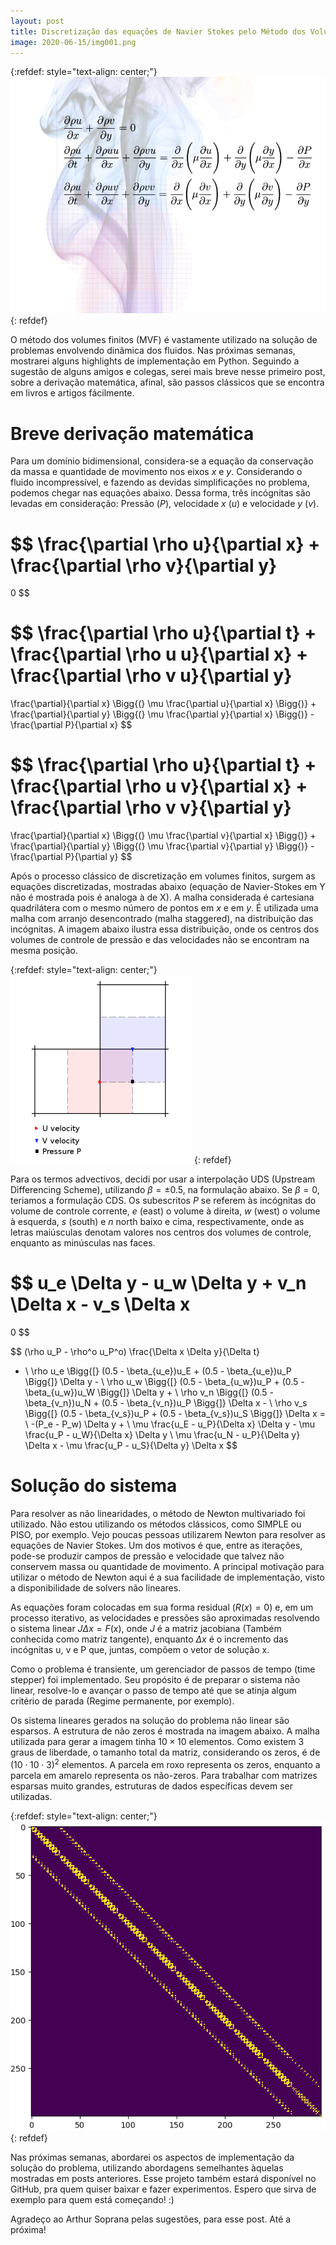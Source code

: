 ```yaml
---
layout: post
title: Discretização das equações de Navier Stokes pelo Método dos Volumes Finitos
image: 2020-06-15/img001.png
---
```


{:refdef: style="text-align: center;"}
![](/images/2020-06-15/img001.png)
{: refdef}

O método dos volumes finitos (MVF) é vastamente utilizado na solução de problemas
envolvendo dinâmica dos fluidos. Nas próximas semanas, mostrarei alguns
highlights de implementação em Python. Seguindo a sugestão de alguns amigos
e colegas, serei mais breve nesse primeiro post, sobre a derivação matemática,
afinal, são passos clássicos que se encontra em livros e artigos fácilmente.


# Breve derivação matemática

Para um domínio bidimensional, considera-se a equação da conservação da massa
e quantidade de movimento nos eixos $x$ e $y$. Considerando
o fluido incompressível, e fazendo as devidas simplificações no problema,
podemos chegar nas equações abaixo. Dessa forma, três incógnitas
são levadas em consideração: Pressão ($P$), velocidade $x$ ($u$) e velocidade
$y$ ($v$).

$$
\frac{\partial \rho u}{\partial x}
+
\frac{\partial \rho v}{\partial y}
=
0
$$

$$
\frac{\partial \rho u}{\partial t}
+
\frac{\partial \rho u u}{\partial x}
+
\frac{\partial \rho v u}{\partial y}
=
\frac{\partial}{\partial x} \Bigg{(} \mu \frac{\partial u}{\partial x} \Bigg{)} +
\frac{\partial}{\partial y} \Bigg{(} \mu \frac{\partial y}{\partial x} \Bigg{)} -
\frac{\partial P}{\partial x}
$$

$$
\frac{\partial \rho u}{\partial t}
+
\frac{\partial \rho u v}{\partial x}
+
\frac{\partial \rho v v}{\partial y}
=
\frac{\partial}{\partial x} \Bigg{(} \mu \frac{\partial v}{\partial x} \Bigg{)} +
\frac{\partial}{\partial y} \Bigg{(} \mu \frac{\partial v}{\partial y} \Bigg{)} -
\frac{\partial P}{\partial y}
$$

Após o processo clássico de discretização em volumes finitos, surgem as equações
discretizadas, mostradas abaixo (equação de Navier-Stokes em Y não é mostrada
pois é analoga à de X). A malha
considerada é cartesiana quadrilátera com o mesmo número de pontos em $x$ e
em $y$. É utilizada uma malha com arranjo desencontrado (malha staggered),
na distribuição das incógnitas. A imagem abaixo ilustra essa distribuição,
onde os centros dos volumes de controle de pressão e das velocidades não se
encontram na mesma posição.

{:refdef: style="text-align: center;"}
![](/images/2020-06-15/img002.png)
{: refdef}

Para os termos advectivos, decidi por usar
a interpolação UDS (Upstream Differencing Scheme), utilizando $\beta = \pm 0.5$,
na formulação abaixo. Se $\beta = 0$, teriamos a formulação CDS. Os subescritos $P$ se referem
às incógnitas do volume de controle corrente, $e$ (east) o volume à direita,
$w$ (west) o volume à esquerda, $s$ (south) e $n$ north baixo e cima,
respectivamente, onde as letras maiúsculas denotam valores nos centros dos
volumes de controle, enquanto as minúsculas nas faces.

$$
u_e \Delta y  - u_w \Delta y
+
v_n \Delta x  - v_s \Delta x
=
0
$$

$$
(\rho u_P - \rho^o u_P^o) \frac{\Delta x \Delta y}{\Delta t}
+ \\
\rho u_e \Bigg{[} (0.5 - \beta_{u_e})u_E + (0.5 - \beta_{u_e})u_P \Bigg{]} \Delta y - \\
\rho u_w \Bigg{[} (0.5 - \beta_{u_w})u_P + (0.5 - \beta_{u_w})u_W \Bigg{]} \Delta y + \\
\rho v_n \Bigg{[} (0.5 - \beta_{v_n})u_N + (0.5 - \beta_{v_n})u_P \Bigg{]} \Delta x - \\
\rho v_s \Bigg{[} (0.5 - \beta_{v_s})u_P + (0.5 - \beta_{v_s})u_S \Bigg{]} \Delta x = \\
-(P_e - P_w) \Delta y + \\
\mu \frac{u_E - u_P}{\Delta x} \Delta y - \mu \frac{u_P - u_W}{\Delta x} \Delta y \\
\mu \frac{u_N - u_P}{\Delta y} \Delta x - \mu \frac{u_P - u_S}{\Delta y} \Delta x
$$

# Solução do sistema

Para resolver as não linearidades, o método de Newton multivariado foi
utilizado. Não estou utilizando os métodos clássicos, como SIMPLE ou PISO, por
exemplo. Vejo poucas pessoas utilizarem Newton para resolver
as equações de Navier Stokes. Um dos motivos é que, entre as iterações, pode-se produzir
campos de pressão e velocidade que talvez não conservem massa ou quantidade de movimento.
A principal motivação para utilizar o método de Newton aqui é a sua facilidade
de implementação, visto a disponibilidade de solvers não lineares.

As equações foram colocadas em sua forma residual
($R(x) = 0)$ e, em um processo iterativo, as velocidades e pressões são
aproximadas resolvendo o sistema linear $J\Delta x = F(x)$, onde $J$ é a matriz
jacobiana (Também conhecida como matriz tangente), enquanto $\Delta x$ é o
incremento das incógnitas u, v e P que, juntas, compõem o vetor de solução x.

Como o problema é transiente, um gerenciador de passos de tempo (time stepper)
foi implementado. Seu propósito é de preparar o sistema não linear, resolve-lo e
avançar o passo de tempo até que se atinja algum critério de parada (Regime
permanente, por exemplo).

Os sistema lineares gerados na solução do problema não linear são esparsos. A estrutura
de não zeros é mostrada na imagem abaixo. A malha utilizada para gerar a imagem
tinha $10 \times 10$ elementos. Como existem 3 graus de liberdade, o tamanho
total da matriz, considerando os zeros, é de $(10 \cdot 10 \cdot 3)^2$ elementos.
A parcela em roxo representa os zeros, enquanto a parcela em amarelo representa
os não-zeros. Para trabalhar com matrizes esparsas muito grandes, estruturas de
dados específicas devem ser utilizadas.

{:refdef: style="text-align: center;"}
![](/images/2020-06-15/img003.png)
{: refdef}

Nas próximas semanas, abordarei os aspectos de implementação da solução do
problema, utilizando abordagens semelhantes àquelas mostradas em posts anteriores.
Esse projeto também estará disponível no GitHub, pra quem quiser baixar e
fazer experimentos. Espero que sirva de exemplo para quem está começando! :)

Agradeço ao Arthur Soprana pelas sugestões, para esse post. Até a próxima!
